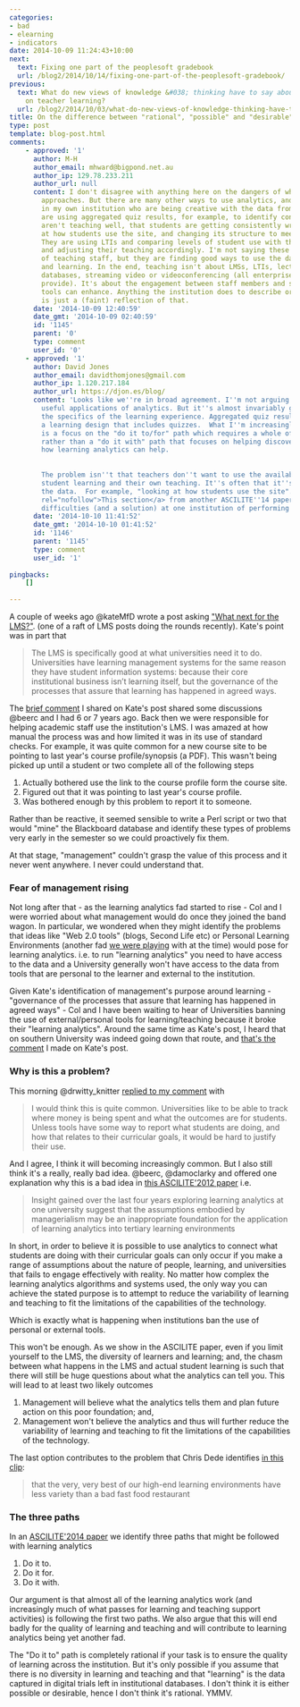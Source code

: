 ```yaml
---
categories:
- bad
- elearning
- indicators
date: 2014-10-09 11:24:43+10:00
next:
  text: Fixing one part of the peoplesoft gradebook
  url: /blog2/2014/10/14/fixing-one-part-of-the-peoplesoft-gradebook/
previous:
  text: What do new views of knowledge &#038; thinking have to say about research
    on teacher learning?
  url: /blog2/2014/10/03/what-do-new-views-of-knowledge-thinking-have-to-say-about-research-on-teacher-learning/
title: On the difference between "rational", "possible" and "desirable"
type: post
template: blog-post.html
comments:
    - approved: '1'
      author: M-H
      author_email: mhward@bigpond.net.au
      author_ip: 129.78.233.211
      author_url: null
      content: I don't disagree with anything here on the dangers of whole-of-institution
        approaches. But there are many other ways to use analytics, and I know people
        in my own institution who are being creative with the data from LMS sites. They
        are using aggregated quiz results, for example, to identify concepts that they
        aren't teaching well, that students are getting consistently wrong.They are looking
        at how students use the site, and changing its structure to meet that better.
        They are using LTIs and comparing levels of student use with the use of the LMS
        and adjusting their teaching accordingly. I'm not saying these are the majority
        of teaching staff, but they are finding good ways to use the data to improve teaching
        and learning. In the end, teaching isn't about LMSs, LTIs, lecture capture, image
        databases, streaming video or videoconferencing (all enterprise tools that we
        provide). It's about the engagement between staff members and students that those
        tools can enhance. Anything the institution does to describe or measure teaching
        is just a (faint) reflection of that.
      date: '2014-10-09 12:40:59'
      date_gmt: '2014-10-09 02:40:59'
      id: '1145'
      parent: '0'
      type: comment
      user_id: '0'
    - approved: '1'
      author: David Jones
      author_email: davidthomjones@gmail.com
      author_ip: 1.120.217.184
      author_url: https://djon.es/blog/
      content: 'Looks like we''re in broad agreement. I''m not arguing that there isn''t
        useful applications of analytics. But it''s almost invariably going to be within
        the specifics of the learning experience. Aggregated quiz results work well in
        a learning design that includes quizzes.  What I''m increasingly seeing however
        is a focus on the "do it to/for" path which requires a whole of institution approach,
        rather than a "do it with" path that focuses on helping discover and leverage
        how learning analytics can help.
    
    
        The problem isn''t that teachers don''t want to use the available data to improve
        student learning and their own teaching. It''s often that it''s too hard to leverage
        the data.  For example, "looking at how students use the site".  <a href="https://djon.es/blog/2014/09/21/breaking-bad-to-bridge-the-realityrhetoric-chasm/#MAV"
        rel="nofollow">This section</a> from another ASCILITE''14 paper talks about the
        difficulties (and a solution) at one institution of performing this task.'
      date: '2014-10-10 11:41:52'
      date_gmt: '2014-10-10 01:41:52'
      id: '1146'
      parent: '1145'
      type: comment
      user_id: '1'
    
pingbacks:
    []
    
---
```

A couple of weeks ago @kateMfD wrote a post asking ["What next for the LMS?"](http://musicfordeckchairs.wordpress.com/2014/09/27/what-next-for-the-lms/). (one of a raft of LMS posts doing the rounds recently). Kate's point was in part that

> The LMS is specifically good at what universities need it to do. Universities have learning management systems for the same reason they have student information systems: because their core institutional business isn’t learning itself, but the governance of the processes that assure that learning has happened in agreed ways.

The [brief comment](http://musicfordeckchairs.wordpress.com/2014/09/27/what-next-for-the-lms/#comment-2604) I shared on Kate's post shared some discussions @beerc and I had 6 or 7 years ago. Back then we were responsible for helping academic staff use the institution's LMS. I was amazed at how manual the process was and how limited it was in its use of standard checks. For example, it was quite common for a new course site to be pointing to last year's course profile/synopsis (a PDF). This wasn't being picked up until a student or two complete all of the following steps

1. Actually bothered use the link to the course profile form the course site.
2. Figured out that it was pointing to last year's course profile.
3. Was bothered enough by this problem to report it to someone.

Rather than be reactive, it seemed sensible to write a Perl script or two that would "mine" the Blackboard database and identify these types of problems very early in the semester so we could proactively fix them.

At that stage, "management" couldn't grasp the value of this process and it never went anywhere. I never could understand that.

### Fear of management rising

Not long after that - as the learning analytics fad started to rise - Col and I were worried about what management would do once they joined the band wagon. In particular, we wondered when they might identify the problems that ideas like "Web 2.0 tools" (blogs, Second Life etc) or Personal Learning Environments (another fad [we were playing](/blog2/publications/ples-framing-one-future-for-lifelong-learning-e-learning-and-universities/) with at the time) would pose for learning analytics. i.e. to run "learning analytics" you need to have access to the data and a University generally won't have access to the data from tools that are personal to the learner and external to the institution.

Given Kate's identification of management's purpose around learning - "governance of the processes that assure that learning has happened in agreed ways" - Col and I have been waiting to hear of Universities banning the use of external/personal tools for learning/teaching because it broke their "learning analytics". Around the same time as Kate's post, I heard that on southern University was indeed going down that route, and [that's the comment](http://musicfordeckchairs.wordpress.com/2014/09/27/what-next-for-the-lms/#comment-2604) I made on Kate's post.

### Why is this a problem?

This morning @drwitty\_knitter [replied to my comment](http://musicfordeckchairs.wordpress.com/2014/09/27/what-next-for-the-lms/#comment-2604) with

> I would think this is quite common. Universities like to be able to track where money is being spent and what the outcomes are for students. Unless tools have some way to report what students are doing, and how that relates to their curricular goals, it would be hard to justify their use.

And I agree, I think it will becoming increasingly common. But I also still think it's a really, really bad idea. @beerc, @damoclarky and offered one explanation why this is a bad idea in [this ASCILITE'2012 paper](http://www.ascilite.org.au/conferences/wellington12/2012/images/custom/beer%2ccolin_-_analytics_and.pdf) i.e.

> Insight gained over the last four years exploring learning analytics at one university suggest that the assumptions embodied by managerialism may be an inappropriate foundation for the application of learning analytics into tertiary learning environments

In short, in order to believe it is possible to use analytics to connect what students are doing with their curricular goals can only occur if you make a range of assumptions about the nature of people, learning, and universities that fails to engage effectively with reality. No matter how complex the learning analytics algorithms and systems used, the only way you can achieve the stated purpose is to attempt to reduce the variability of learning and teaching to fit the limitations of the capabilities of the technology.

Which is exactly what is happening when institutions ban the use of personal or external tools.

This won't be enough. As we show in the ASCILITE paper, even if you limit yourself to the LMS, the diversity of learners and learning; and, the chasm between what happens in the LMS and actual student learning is such that there will still be huge questions about what the analytics can tell you. This will lead to at least two likely outcomes

1. Management will believe what the analytics tells them and plan future action on this poor foundation; and,
2. Management won't believe the analytics and thus will further reduce the variability of learning and teaching to fit the limitations of the capabilities of the technology.

The last option contributes to the problem that Chris Dede identifies [in this clip](https://dl.dropboxusercontent.com/u/14025788/dede.mp3):

> that the very, very best of our high-end learning environments have less variety than a bad fast food restaurant

### The three paths

In an [ASCILITE'2014 paper](/blog2/2014/09/05/three-paths-for-learning-analytics-and-beyond-moving-from-rhetoric-to-reality/) we identify three paths that might be followed with learning analytics

1. Do it to.
2. Do it for.
3. Do it with.

Our argument is that almost all of the learning analytics work (and increasingly much of what passes for learning and teaching support activities) is following the first two paths. We also argue that this will end badly for the quality of learning and teaching and will contribute to learning analytics being yet another fad.

The "Do it to" path is completely rational if your task is to ensure the quality of learning across the institution. But it's only possible if you assume that there is no diversity in learning and teaching and that "learning" is the data captured in digital trials left in institutional databases. I don't think it is either possible or desirable, hence I don't think it's rational. YMMV.